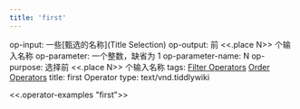 ```yaml
---
title: 'first'
---
```


op-input: 一些[甄选的名称](Title Selection)
op-output: 前 <<.place N>> 个输入名称
op-parameter: 一个整数，缺省为 1
op-parameter-name: N
op-purpose: 选择前 <<.place N>> 个输入名称
tags: [Filter Operators](#Filter%20Operators) [Order Operators](#Order%20Operators)
title: first Operator
type: text/vnd.tiddlywiki

<<.operator-examples "first">>
